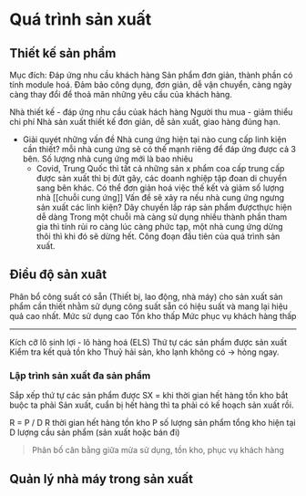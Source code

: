 # Quá trình sản xuất
## Thiết kế sản phẩm
Mục đích:
Đáp ứng nhu cầu khách hàng
Sản phẩm đơn giản, thành phần có tính module hoá.
	Đảm bảo công dụng, đơn giản, dễ vận chuyển, càng ngày càng thay đổi để thoả mãn những yêu cầu của khách hàng.

Nhà thiết kế - đáp ứng nhu cầu củak hách hàng
Người thu mua - giảm thiểu chi phí
Nhà sản xuất thiết kế đơn giản, dễ sản xuất, giao hàng đúng hạn.

- Giải quyét những vấn đề 
	Nhà cung ứng hiện tại nào cung cấp linh kiện cần thiết? mỗi nhà cung ứng sẽ có thế mạnh riêng để đáp ứng được cả 3 bên.
	Số lượng nhà cung ứng mới là bao nhiêu
	- Covid, Trung Quốc thì tất cả những sản x phẩm coa cấp trung cấp được sản xuất thì bị đứt gãy, các doanh nghiệp tập đoan di chuyển sang bên khác.
	Có thể đơn giản hoá việc thế kết và giảm số lượng nhà [[chuỗi cung ứng]]  Vấn đề sẽ xảy ra nếu nhà cung ứng ngưng sản xuất các linh kiện?
	Dây chuyền lắp ráp sản phẩm đượcthực hiện dễ dàng
	  Trong một chuỗi mà càng sử dụng nhiều thành phần tham gia thì tính rủi ro càng lúc càng phức tạp, một nhà cung ứng dừng thôi thì khi đó sẽ dừng hết. 
Công đoạn đầu tiên của quá trình sản xuất.
## Điều độ sản xuât
Phân bổ công suất có sẵn (Thiết bị, lao động, nhà máy) cho sản xuất sản phẩm cần thiết nhằm sử dụng công suất sẵn có hiệu suất và mang lại hiệu quả cao nhất.
	Mức sử dụng cao 
	Tồn kho thấp
	Mức phục vụ khách hàng thấp
___
Kích cỡ lô sinh lợi - lô hàng hoá (ELS)
Thứ tự các sản phẩm được sản xuất 
Kiểm tra kết quả tồn kho 
	Thuỷ hải sản, kho lạnh không có -> hỏng ngay.
### Lập trình sản xuất đa sản phẩm
Sắp xếp thứ tự các sản phẩm được SX = khi thời gian hết hàng tồn kho bắt buộc ta phải Sản xuất, cuẩn bị hết hàng thì ta phải có kế hoạch sản xuất rồi.

R = P / D
R thời gian hết hàng tồn kho
P số lượng sản phẩm tổng kho hiện tại
D lượng cầu sản phẩm (sản xuất hoặc bán đi)

> Phân bố cân bằng giữa mửa sử dụng, tồn kho, phục vụ khách hàng
## Quản lý nhà máy trong sản xuất
